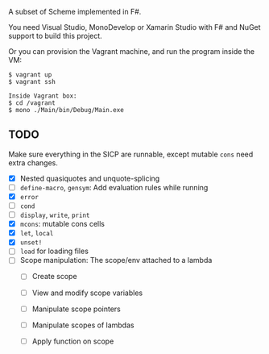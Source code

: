 A subset of Scheme implemented in F#.

You need Visual Studio, MonoDevelop or Xamarin Studio with F# and NuGet support to build this project.

Or you can provision the Vagrant machine, and run the program inside the VM:

```
$ vagrant up
$ vagrant ssh

Inside Vagrant box:
$ cd /vagrant
$ mono ./Main/bin/Debug/Main.exe
```

## TODO
Make sure everything in the SICP are runnable, except mutable `cons` need extra
changes.

- [X] Nested quasiquotes and unquote-splicing
- [ ] `define-macro`, `gensym`: Add evaluation rules while running
- [X] `error`
- [ ] `cond`
- [ ] `display`, `write`, `print`
- [X] `mcons`: mutable cons cells
- [X] `let`, `local`
- [X] `unset!`
- [ ] `load` for loading files
- [ ] Scope manipulation: The scope/env attached to a lambda
    - [ ] Create scope
    - [ ] View and modify scope variables
    - [ ] Manipulate scope pointers
    - [ ] Manipulate scopes of lambdas
    - [ ] Apply function on scope

